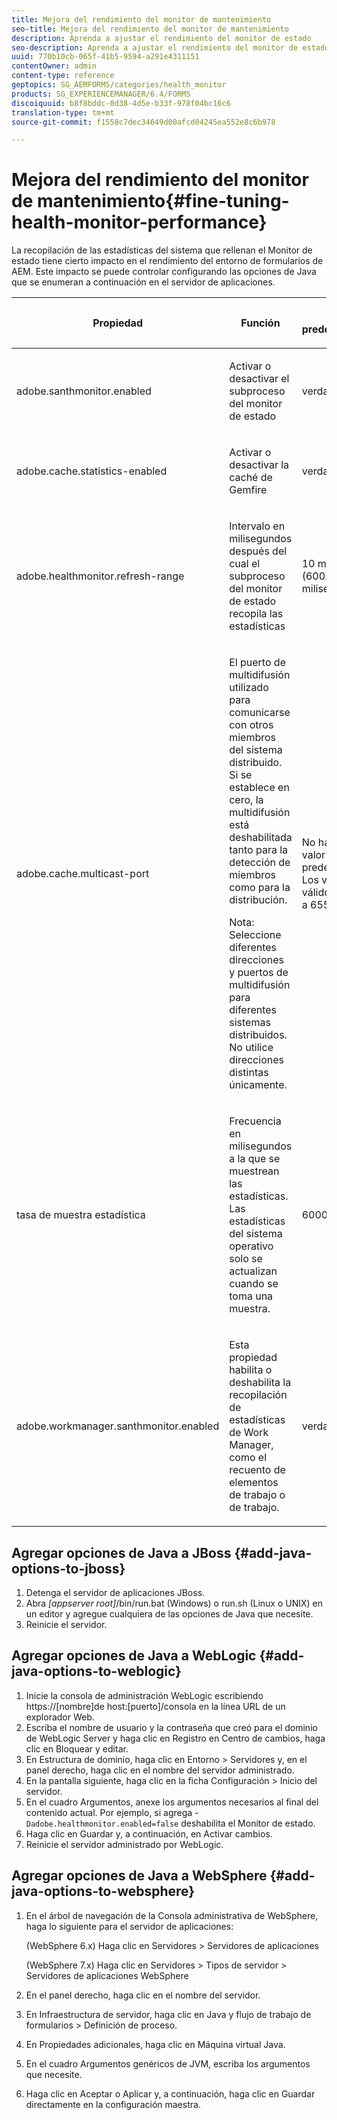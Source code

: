 ```yaml
---
title: Mejora del rendimiento del monitor de mantenimiento
seo-title: Mejora del rendimiento del monitor de mantenimiento
description: Aprenda a ajustar el rendimiento del monitor de estado
seo-description: Aprenda a ajustar el rendimiento del monitor de estado
uuid: 770b10cb-065f-41b5-9594-a291e4311151
contentOwner: admin
content-type: reference
geptopics: SG_AEMFORMS/categories/health_monitor
products: SG_EXPERIENCEMANAGER/6.4/FORMS
discoiquuid: b8f8bddc-0d38-4d5e-b33f-978f04bc16c6
translation-type: tm+mt
source-git-commit: f1558c7dec34649d00afcd04245ea552e8c6b978

---
```



# Mejora del rendimiento del monitor de mantenimiento{#fine-tuning-health-monitor-performance}

La recopilación de las estadísticas del sistema que rellenan el Monitor de estado tiene cierto impacto en el rendimiento del entorno de formularios de AEM. Este impacto se puede controlar configurando las opciones de Java que se enumeran a continuación en el servidor de aplicaciones.

<table> 
 <thead> 
  <tr> 
   <th><p>Propiedad</p></th> 
   <th><p>Función</p></th> 
   <th><p>Valor predeterminado</p></th> 
  </tr> 
 </thead> 
 <tbody>
  <tr> 
   <td><p>adobe.santhmonitor.enabled</p></td> 
   <td><p>Activar o desactivar el subproceso del monitor de estado</p></td> 
   <td><p>verdadero</p></td> 
  </tr> 
  <tr> 
   <td><p>adobe.cache.statistics-enabled</p></td> 
   <td><p>Activar o desactivar la caché de Gemfire</p></td> 
   <td><p>verdadero</p></td> 
  </tr> 
  <tr> 
   <td><p>adobe.healthmonitor.refresh-range</p></td> 
   <td><p>Intervalo en milisegundos después del cual el subproceso del monitor de estado recopila las estadísticas</p></td> 
   <td><p>10 minutos (600.000 milisegundos)</p></td> 
  </tr> 
  <tr> 
   <td><p>adobe.cache.multicast-port</p></td> 
   <td><p>El puerto de multidifusión utilizado para comunicarse con otros miembros del sistema distribuido. Si se establece en cero, la multidifusión está deshabilitada tanto para la detección de miembros como para la distribución. </p><p>Nota: Seleccione diferentes direcciones y puertos de multidifusión para diferentes sistemas distribuidos. No utilice direcciones distintas únicamente.</p></td> 
   <td><p>No hay ningún valor predeterminado. Los valores válidos van de 0 a 65535.</p></td> 
  </tr> 
  <tr> 
   <td><p>tasa de muestra estadística</p></td> 
   <td><p>Frecuencia en milisegundos a la que se muestrean las estadísticas. Las estadísticas del sistema operativo solo se actualizan cuando se toma una muestra.</p></td> 
   <td><p>600000</p></td> 
  </tr> 
  <tr> 
   <td><p>adobe.workmanager.santhmonitor.enabled</p></td> 
   <td><p>Esta propiedad habilita o deshabilita la recopilación de estadísticas de Work Manager, como el recuento de elementos de trabajo o de trabajo.</p></td> 
   <td><p>verdadero</p></td> 
  </tr> 
 </tbody> 
</table>

## Agregar opciones de Java a JBoss {#add-java-options-to-jboss}

1. Detenga el servidor de aplicaciones JBoss.
1. Abra *[appserver root]*/bin/run.bat (Windows) o run.sh (Linux o UNIX) en un editor y agregue cualquiera de las opciones de Java que necesite.
1. Reinicie el servidor.

## Agregar opciones de Java a WebLogic {#add-java-options-to-weblogic}

1. Inicie la consola de administración WebLogic escribiendo https://[nombre]de host:[puerto]/consola en la línea URL de un explorador Web.
1. Escriba el nombre de usuario y la contraseña que creó para el dominio de WebLogic Server y haga clic en Registro en Centro de cambios, haga clic en Bloquear y editar.
1. En Estructura de dominio, haga clic en Entorno > Servidores y, en el panel derecho, haga clic en el nombre del servidor administrado.
1. En la pantalla siguiente, haga clic en la ficha Configuración > Inicio del servidor.
1. En el cuadro Argumentos, anexe los argumentos necesarios al final del contenido actual. Por ejemplo, si agrega - `Dadobe.healthmonitor.enabled=false` deshabilita el Monitor de estado.
1. Haga clic en Guardar y, a continuación, en Activar cambios.
1. Reinicie el servidor administrado por WebLogic.

## Agregar opciones de Java a WebSphere {#add-java-options-to-websphere}

1. En el árbol de navegación de la Consola administrativa de WebSphere, haga lo siguiente para el servidor de aplicaciones:

   (WebSphere 6.x) Haga clic en Servidores > Servidores de aplicaciones

   (WebSphere 7.x) Haga clic en Servidores > Tipos de servidor > Servidores de aplicaciones WebSphere

1. En el panel derecho, haga clic en el nombre del servidor.
1. En Infraestructura de servidor, haga clic en Java y flujo de trabajo de formularios > Definición de proceso.
1. En Propiedades adicionales, haga clic en Máquina virtual Java.
1. En el cuadro Argumentos genéricos de JVM, escriba los argumentos que necesite.
1. Haga clic en Aceptar o Aplicar y, a continuación, haga clic en Guardar directamente en la configuración maestra.


